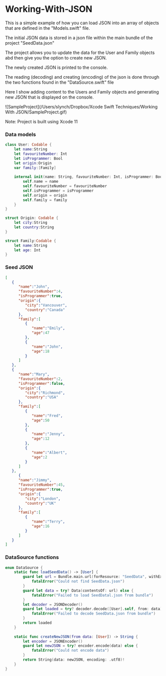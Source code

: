 # Working-With-JSON

This is a simple example of how you can load JSON into an array of objects that are defined in the "Models.swift" file.  

The initial JSON data is stored in a json file within the main bundle of the project "SeedData.json"

The project allows you to update the data for the User and Family objects abd then give you the option to create new JSON.

The newly created JSON is printed to the console.

The reading (decoding) and creating (encoding) of the json is done through the two functions found in the "DataSource.swift" file



Here I show adding content to the Users and Family objects and generating new JSON that is displayed on the console.

![SampleProject](/Users/slynch/Dropbox/Xcode Swift Techniques/Working With JSON/SampleProject.gif)

Note:  Project is built using Xcode 11

### Data models

```swift
class User: Codable {
    let name:String
    let favouriteNumber: Int
    let isProgrammer: Bool
    let origin:Origin
    var family:[Family]
    
    internal init(name: String, favouriteNumber: Int, isProgrammer: Bool, origin: Origin, family: [Family]) {
        self.name = name
        self.favouriteNumber = favouriteNumber
        self.isProgrammer = isProgrammer
        self.origin = origin
        self.family = family
    }
}

struct Origin: Codable {
    let city:String
    let country:String
}

struct Family:Codable {
    let name:String
    let age: Int
}
```



### Seed JSON

```json
[  
   {  
      "name":"John",
      "favouriteNumber":4,
      "isProgrammer":true,
      "origin":{  
         "city":"Vancouver",
         "country":"Canada"
      },
      "family":[  
         {  
            "name":"Emily",
            "age":47
         },
         {  
            "name":"John",
            "age":18
         }
      ]
   },
   {  
      "name":"Mary",
      "favouriteNumber":2,
      "isProgrammer":false,
      "origin":{  
         "city":"Richmond",
         "country":"USA"
      },
      "family":[  
         {  
            "name":"Fred",
            "age":50
         },
         {  
            "name":"Jenny",
            "age":12
         },
         {  
            "name":"Albert",
            "age":2
         }
      ]
   },
      {  
      "name":"Jimmy",
      "favouriteNumber":45,
      "isProgrammer":true,
      "origin":{  
         "city":"London",
         "country":"UK"
      },
      "family":[  
         {  
            "name":"Terry",
            "age":16
         }
      ]
   }
]

```

### DataSource functions

```swift
enum DataSource {
    static func loadSeedData() -> [User] {
        guard let url = Bundle.main.url(forResource: "SeedData", withExtension: "json") else {
            fatalError("Could not find SeedData.json")
        }
        guard let data = try? Data(contentsOf: url) else {
            fatalError("Failed to load SeedDatal.json from bundle")
        }
        let decoder = JSONDecoder()
        guard let loaded = try? decoder.decode([User].self, from: data) else {
            fatalError("Failed to decode SeedData.json from bundle")
        }
        return loaded
    }
    
    static func createNewJSON(from data: [User]) -> String {
        let encoder = JSONEncoder()
        guard let newJSON = try? encoder.encode(data) else {
            fatalError("Could not encode data")
        }
        return String(data: newJSON, encoding: .utf8)!
    }
}
```



